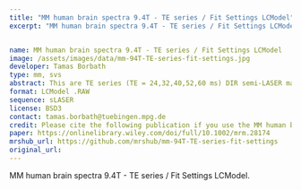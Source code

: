 ```yaml
---
title: "MM human brain spectra 9.4T - TE series / Fit Settings LCModel"
excerpt: "MM human brain spectra 9.4T - TE series / Fit Settings LCModel"


name: MM human brain spectra 9.4T - TE series / Fit Settings LCModel
image: /assets/images/data/mm-94T-TE-series-fit-settings.jpg
developer: Tamas Borbath
type: mm, svs
abstract: This are TE series (TE = 24,32,40,52,60 ms) DIR semi-LASER macromolecular spectra. They were measured in the occipital lobe (in GM rich and WM voxels) of the human brain. The provided data are averages from 11 subjects. Additionally, the fitsettings and sample fits are provided. An explanation on how to set up the fit settings file is provided in the Readme.MD.
format: LCModel .RAW
sequence: sLASER
license: BSD3
contact: tamas.borbath@tuebingen.mpg.de
credit: Please cite the following publication if you use the MM human brain spectra 9.4T dataset. Murali Manohar S, Borbath T, Wright AM, Soher B, Mekle R, Henning A. T2 relaxation times of macromolecules and metabolites in the human brain at 9.4 T. Magnetic resonance in medicine. 2020;84:542–58.
paper: https://onlinelibrary.wiley.com/doi/full/10.1002/mrm.28174
mrshub_url: https://github.com/mrshub/mm-94T-TE-series-fit-settings
original_url:
---
```


MM human brain spectra 9.4T - TE series / Fit Settings LCModel.
